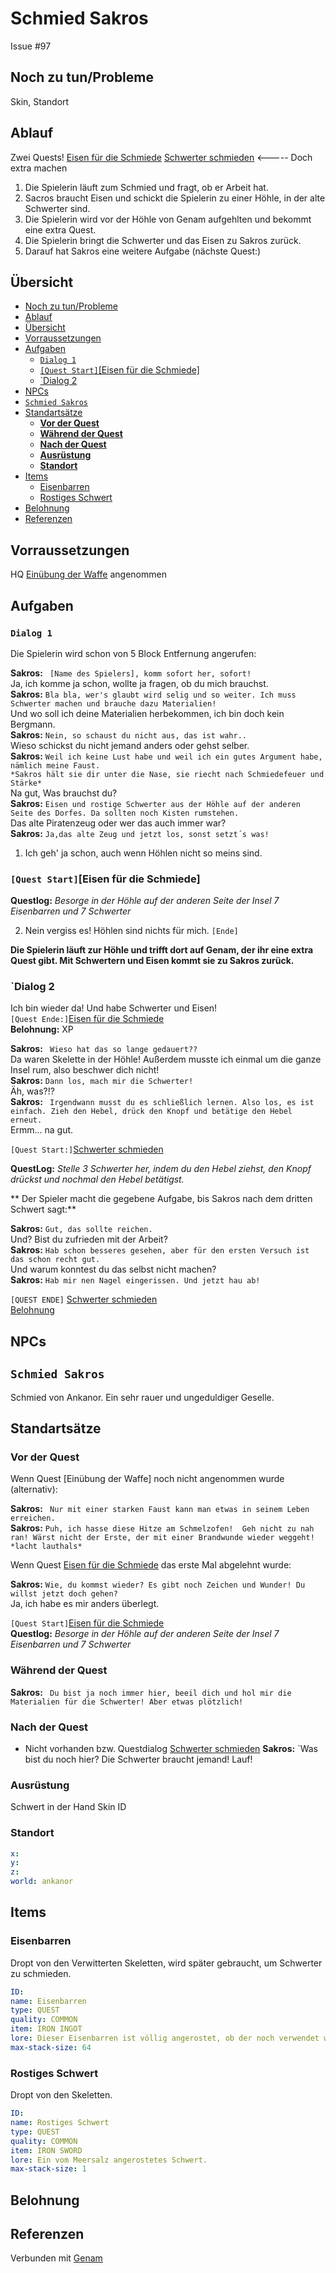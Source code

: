# Schmied Sakros  <!-- omit in toc -->

Issue #97


## Noch zu tun/Probleme

Skin, Standort

## Ablauf

Zwei Quests!
[Eisen für die Schmiede](#eisen-fuer-die-schmiede)
[Schwerter schmieden](#schwerter-schmieden)   <-----  Doch extra machen


1. Die Spielerin läuft zum Schmied und fragt, ob er Arbeit hat.
2. Sacros braucht Eisen und schickt die Spielerin zu einer Höhle, in der alte Schwerter sind.
3. Die Spielerin wird vor der Höhle von Genam aufgehlten und bekommt eine extra Quest.
4. Die Spielerin bringt die Schwerter und das Eisen zu Sakros zurück.
5. Darauf hat Sakros eine weitere Aufgabe (nächste Quest:)

## Übersicht
- [Noch zu tun/Probleme](#noch-zu-tunprobleme)
- [Ablauf](#ablauf)
- [Übersicht](#%C3%BCbersicht)
- [Vorraussetzungen](#vorraussetzungen)
- [Aufgaben](#aufgaben)
  - [`Dialog 1`](#dialog-1)
  - [`[Quest Start]`[Eisen für die Schmiede]](#quest-starteisen-f%C3%BCr-die-schmiede)
  - [`Dialog 2](#dialog-2)
- [NPCs](#npcs)
- [`Schmied Sakros`](#schmied-sakros)
- [Standartsätze](#standarts%C3%A4tze)
  - [**Vor der Quest**](#vor-der-quest)
  - [**Während der Quest**](#w%C3%A4hrend-der-quest)
  - [**Nach der Quest**](#nach-der-quest)
  - [**Ausrüstung**](#ausr%C3%BCstung)
  - [**Standort**](#standort)
- [Items](#items)
  - [Eisenbarren](#eisenbarren)
  - [Rostiges Schwert](#rostiges-schwert)
- [Belohnung](#belohnung)
- [Referenzen](#referenzen)
## Vorraussetzungen
HQ [Einübung der Waffe](../../5-einübung-der-waffe/ReADME-md) angenommen

## Aufgaben

### `Dialog 1`

Die Spielerin wird schon von 5 Block Entfernung angerufen: 

**Sakros:** ` [Name des Spielers], komm sofort her, sofort!`   
Ja, ich komme ja schon, wollte ja fragen, ob du mich brauchst.   
**Sakros:** `Bla bla, wer's glaubt wird selig und so weiter. Ich muss Schwerter machen und brauche dazu Materialien!`   
Und wo soll ich deine Materialien herbekommen, ich bin doch kein Bergmann.   
**Sakros:**  `Nein, so schaust du nicht aus, das ist wahr.. `   
Wieso schickst du nicht jemand anders oder gehst selber.    
**Sakros:** `Weil ich keine Lust habe und weil ich ein gutes Argument habe, nämlich meine Faust.`   
`*Sakros hält sie dir unter die Nase, sie riecht nach Schmiedefeuer und Stärke*`   
Na gut, Was brauchst du?     
**Sakros:**  `Eisen und rostige Schwerter aus der Höhle auf der anderen Seite des Dorfes. Da sollten noch Kisten rumstehen.`   
Das alte Piratenzeug oder wer das auch immer war?   
**Sakros:**  `Ja,das alte Zeug und jetzt los, sonst setzt´s was!`  

1. Ich geh' ja schon, auch wenn Höhlen nicht so meins sind.

### `[Quest Start]`[Eisen für die Schmiede]
**Questlog:**  *Besorge in der Höhle auf der anderen Seite der Insel 7 Eisenbarren und 7 Schwerter*

2.  Nein vergiss es! Höhlen sind nichts für mich. `[Ende]`
 
**Die Spielerin läuft zur Höhle und trifft dort auf Genam, der ihr eine extra Quest gibt. Mit Schwertern und Eisen kommt sie zu Sakros zurück.**


### `Dialog 2

Ich bin wieder da! Und habe Schwerter und Eisen!    
`[Quest Ende:]`[Eisen für die Schmiede](#eisen-fuer-die-schmiede)   
**Belohnung:**  XP   


**Sakros:** ` Wieso hat das so lange gedauert??`   
Da waren Skelette in der Höhle! Außerdem musste ich einmal um die ganze Insel rum, also beschwer dich nicht!          
**Sakros:** `Dann los, mach mir die Schwerter!`   
Äh, was?!?   
**Sakros:** ` Irgendwann musst du es schließlich lernen. Also los, es ist einfach. Zieh den Hebel, drück den Knopf und betätige den Hebel erneut.`   
Ermm... na gut.

`[Quest Start:]`[Schwerter schmieden](#schwerter-schmieden)

**QuestLog:** *Stelle 3 Schwerter her, indem du den Hebel ziehst, den Knopf drückst und nochmal den Hebel betätigst.*

** Der Spieler macht die gegebene Aufgabe, bis Sakros nach dem dritten Schwert sagt:**

**Sakros:** `Gut, das sollte reichen.`   
Und? Bist du zufrieden mit der Arbeit?   
**Sakros:** `Hab schon besseres gesehen, aber für den ersten Versuch ist das schon recht gut.`  
Und warum konntest du das selbst nicht machen?   
**Sakros:** `Hab mir nen Nagel eingerissen. Und jetzt hau ab!`

`[QUEST ENDE]` [Schwerter schmieden](#schwerter-schmieden)    
[Belohnung](#Belohnung)





## NPCs

## `Schmied Sakros`

Schmied von Ankanor. Ein sehr rauer und ungeduldiger Geselle.

## Standartsätze  

### **Vor der Quest**   

Wenn Quest  [Einübung der Waffe] noch nicht angenommen wurde (alternativ):    

**Sakros:** ` Nur mit einer starken Faust kann man etwas in seinem Leben erreichen.`   
**Sakros:** `Puh, ich hasse diese Hitze am Schmelzofen!  Geh nicht zu nah ran! Wärst nicht der Erste, der mit einer Brandwunde wieder weggeht! *lacht lauthals* `    
  
Wenn Quest [Eisen für die Schmiede](#eisen-fuer-die-schmiede) das erste Mal abgelehnt wurde:

**Sakros:** `Wie, du kommst wieder? Es gibt noch Zeichen und Wunder! Du willst jetzt doch gehen?`   
Ja, ich habe es mir anders überlegt.   

`[Quest Start]`[Eisen für die Schmiede](#eisen-fuer-die-schmiede)   
**Questlog:**  *Besorge in der Höhle auf der anderen Seite der Insel 7 Eisenbarren und 7 Schwerter*

### **Während der Quest**  
**Sakros:** ` Du bist ja noch immer hier, beeil dich und hol mir die Materialien für die Schwerter! Aber etwas plötzlich!`

### **Nach der Quest**  
- Nicht vorhanden bzw. Questdialog [Schwerter schmieden](#schwerter-schmieden)
**Sakros:** `Was bist du noch hier? Die Schwerter braucht jemand! Lauf!
    
### **Ausrüstung**
Schwert in der Hand
Skin ID
### **Standort**

```yml
x: 
y: 
z: 
world: ankanor
```

## Items

### Eisenbarren

Dropt von den Verwitterten Skeletten, wird später gebraucht, um Schwerter zu schmieden.

```yml
ID: 
name: Eisenbarren
type: QUEST
quality: COMMON
item: IRON INGOT
lore: Dieser Eisenbarren ist völlig angerostet, ob der noch verwendet werden kann ist fraglich.
max-stack-size: 64
```


### Rostiges Schwert

Dropt von den Skeletten.

```yml
ID: 
name: Rostiges Schwert
type: QUEST
quality: COMMON
item: IRON SWORD
lore: Ein vom Meersalz angerostetes Schwert.
max-stack-size: 1
```

## Belohnung


## Referenzen
Verbunden mit [Genam](../skelette/README.md) 



